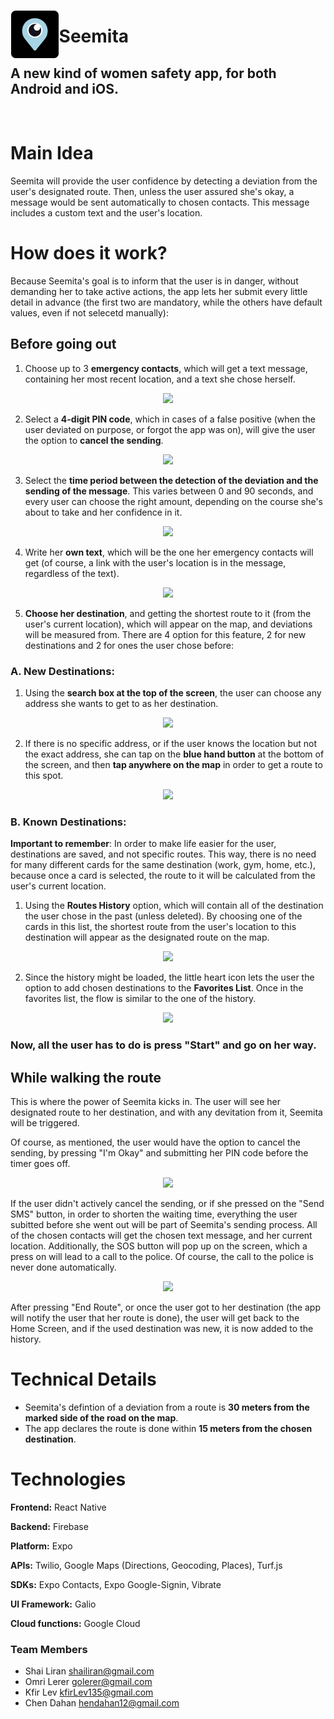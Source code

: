 <p>
  <img src="icon-README.png" width="15%" height="15%" align="left" hspace="1" vspace="1">
</p> 

#   Seemita
##  A new kind of women safety app, for both Android and iOS.

<br/>

# Main Idea
Seemita will provide the user confidence by detecting a deviation from the user's designated route. Then, unless the user assured she's okay, a message would be sent automatically to chosen contacts. This message includes a custom text and the user's location.

# How does it work?

Because Seemita's goal is to inform that the user is in danger, without demanding her to take active actions, the app lets her submit every little detail in advance (the first two are mandatory, while the others have default values, even if not selecetd manually):

## Before going out

1.	Choose up to 3 **emergency contacts**, which will get a text message, containing her most recent location, and a text she chose herself.

 <p align="center">
 <img src="https://user-images.githubusercontent.com/71612739/108601795-24427580-73a7-11eb-84ee-c2b280ddd839.gif" />
</p>

2.	Select a **4-digit PIN code**, which in cases of a false positive (when the user deviated on purpose, or forgot the app was on), will give the user the option to **cancel the sending**.

 <p align="center">
 <img src="https://user-images.githubusercontent.com/71612739/108529951-b716dd80-72dd-11eb-9b89-fbbc8bf84288.gif" />
</p>

3.	Select the **time period between the detection of the deviation and the sending of the message**. This varies between 0 and 90 seconds, and every user can choose the right           amount, depending on the course she's about to take and her confidence in it.

<p align="center">
 <img src="https://user-images.githubusercontent.com/71612739/108531427-57213680-72df-11eb-9b14-3a064880e2d4.gif" />
</p>

4.	Write her **own text**, which will be the one her emergency contacts will get (of course, a link with the user's location is in the message, regardless of the text).

<p align="center">
 <img src="https://user-images.githubusercontent.com/71612739/108531762-bbdc9100-72df-11eb-8238-ef82fd376f79.gif" />
</p>

5.	**Choose her destination**, and getting the shortest route to it (from the user's current location), which will appear on the map, and deviations will be measured from. 
    There are 4 option for this feature, 2 for new destinations and 2 for ones the user chose before:

###  A. New Destinations:
  
   1. Using the **search box at the top of the screen**, the user can choose any address she wants to get to as her destination.

<p align="center">
 <img src="https://user-images.githubusercontent.com/71612739/108532857-fa268000-72e0-11eb-97f0-b7ed3f53a2f6.gif" />
</p>
    
   2. If there is no specific address, or if the user knows the location but not the exact address, she can tap on the **blue hand button** at the bottom of the screen, and             then **tap anywhere on the map** in order to get a route to this spot.

<p align="center">
 <img src="https://user-images.githubusercontent.com/71612739/108602405-6ae59f00-73aa-11eb-93e5-4a3ad0f74a06.gif" />
</p>

 ### B. Known Destinations:

  **Important to remember**: In order to make life easier for the user, destinations are saved, and not specific routes. This way, there is no need for many different cards for the same destination (work, gym, home, etc.), because once a card is selected, the route to it will be calculated from the user's current location.

   1. Using the **Routes History** option, which will contain all of the destination the user chose in the past (unless deleted). By choosing one of the cards in this list, the           shortest route from the user's location to this destination will appear as the designated route on the map.

<p align="center">
 <img src="https://user-images.githubusercontent.com/71612739/108602279-d7ac6980-73a9-11eb-82f1-6e3e283d33a7.gif" />
</p>

   2. Since the history might be loaded, the little heart icon lets the user the option to add chosen destinations to the **Favorites List**. Once in the favorites list, the flow is     similar to the one of the history.

<p align="center">
 <img src="https://user-images.githubusercontent.com/71612739/108537701-999a4180-72e6-11eb-80d0-191b51f6591c.gif" />
</p>

### Now, all the user has to do is press "Start" and go on her way.


## While walking the route

This is where the power of Seemita kicks in. The user will see her designated route to her destination, and with any devitation from it, Seemita will be triggered.

Of course, as mentioned, the user would have the option to cancel the sending, by pressing "I'm Okay" and submitting her PIN code before the timer goes off.

<p align="center">
 <img src="https://user-images.githubusercontent.com/71612739/108543244-7e7f0000-72ed-11eb-8080-7b828ac871bb.gif" />
</p>

If the user didn't actively cancel the sending, or if she pressed on the "Send SMS" button, in order to shorten the waiting time, everything the user subitted before she went out will be part of Seemita's sending process. All of the chosen contacts will get the chosen text message, and her current location.
Additionally, the SOS button will pop up on the screen, which a press on will lead to a call to the police. Of course, the call to the police is never done automatically.

<p align="center">
 <img src="https://user-images.githubusercontent.com/71612739/108543553-e6cde180-72ed-11eb-9cea-0341e2678549.gif" />
</p>

After pressing "End Route", or once the user got to her destination (the app will notify the user that her route is done), the user will get back to the Home Screen, and if the used destination was new, it is now added to the history.


# Technical Details

- Seemita's defintion of a deviation from a route is **30 meters from the marked side of the road on the map**.
- The app declares the route is done within **15 meters from the chosen destination**.


# Technologies

**Frontend:** React Native

**Backend:** Firebase

**Platform:** Expo

**APIs:** Twilio, Google Maps (Directions, Geocoding, Places), Turf.js

**SDKs:** Expo Contacts, Expo Google-Signin, Vibrate

**UI Framework:** Galio

**Cloud functions:** Google Cloud


### <a name="team-members"></a>Team Members
* Shai Liran <shailiran@gmail.com>
* Omri Lerer <golerer@gmail.com>
* Kfir Lev <kfirLev135@gmail.com>
* Chen Dahan <hendahan12@gmail.com>

